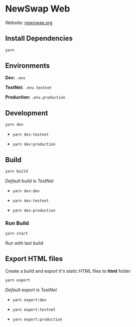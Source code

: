 # NewSwap Web

Website: [newswap.org](https://newswap.org/)

## Install Dependencies

```bash
yarn
```

## Environments 

**Dev:** `.env`

**TestNet:** `.env.testnet`

**Production:** `.env.production`

## Development 

```bash
yarn dev
```

- `yarn dev:testnet`

- `yarn dev:production`

## Build

```bash
yarn build
```
*Default* build is *TestNet*

- `yarn dev:dev`

- `yarn dev:testnet`

- `yarn dev:production`

### Run Build

```bash
yarn start
```

Run with last build

## Export HTML files

Create a build and export it's static HTML files to **html** folder

```bash
yarn export
```

*Default* export is *TestNet*

- `yarn export:dev`

- `yarn export:testnet`

- `yarn export:production`